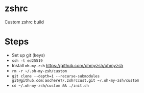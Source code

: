 # zshrc
Custom zshrc build


# Steps

- Set up git (keys)
- `ssh -t ed25519`
- Install `oh-my-zsh` https://github.com/ohmyzsh/ohmyzsh
- `rm -r ~/.oh-my-zsh/custom`
- `git clone --depth=1 --recurse-submodules git@github.com:aschereT/.zshrccust.git ~/.oh-my-zsh/custom`
- `cd ~/.oh-my-zsh/custom && ./init.sh`
